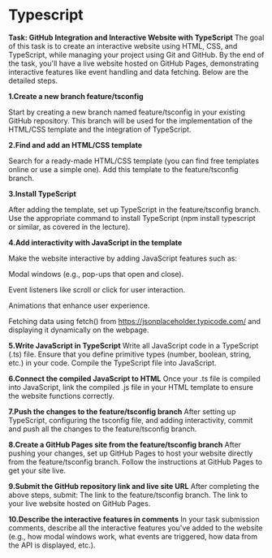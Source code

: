 # Typescript
**Task: GitHub Integration and Interactive Website with TypeScript**
The goal of this task is to create an interactive website using HTML, CSS, and TypeScript, while managing your project using Git and GitHub. By the end of the task, you'll have a live website hosted on GitHub Pages, demonstrating interactive features like event handling and data fetching. Below are the detailed steps.

**1.Create a new branch feature/tsconfig**

Start by creating a new branch named feature/tsconfig in your existing GitHub repository. This branch will be used for the implementation of the HTML/CSS template and the integration of TypeScript.

**2.Find and add an HTML/CSS template**

Search for a ready-made HTML/CSS template (you can find free templates online or use a simple one). Add this template to the feature/tsconfig branch.

**3.Install TypeScript**

After adding the template, set up TypeScript in the feature/tsconfig branch. Use the appropriate command to install TypeScript (npm install typescript or similar, as covered in the lecture).

**4.Add interactivity with JavaScript in the template**

Make the website interactive by adding JavaScript features such as:

Modal windows (e.g., pop-ups that open and close).

Event listeners like scroll or click for user interaction.

Animations that enhance user experience.

Fetching data using fetch() from https://jsonplaceholder.typicode.com/ and displaying it dynamically on the webpage.


**5.Write JavaScript in TypeScript**
Write all JavaScript code in a TypeScript (.ts) file. Ensure that you define primitive types (number, boolean, string, etc.) in your code. Compile the TypeScript file into JavaScript.

**6.Connect the compiled JavaScript to HTML**
Once your .ts file is compiled into JavaScript, link the compiled .js file in your HTML template to ensure the website functions correctly.

**7.Push the changes to the feature/tsconfig branch**
After setting up TypeScript, configuring the tsconfig file, and adding interactivity, commit and push all the changes to the feature/tsconfig branch.

**8.Create a GitHub Pages site from the feature/tsconfig branch**
After pushing your changes, set up GitHub Pages to host your website directly from the feature/tsconfig branch. Follow the instructions at GitHub Pages to get your site live.

**9.Submit the GitHub repository link and live site URL**
After completing the above steps, submit:
The link to the feature/tsconfig branch.
The link to your live website hosted on GitHub Pages.

**10.Describe the interactive features in comments**
In your task submission comments, describe all the interactive features you've added to the website (e.g., how modal windows work, what events are triggered, how data from the API is displayed, etc.).
